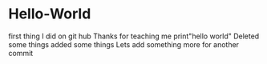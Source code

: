 # Hello-World
first thing I did on git hub Thanks for teaching me
print"hello world" 
Deleted some things added some things
Lets add something more for another commit 